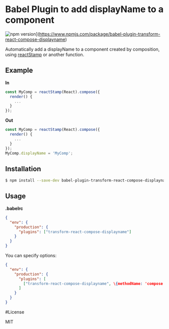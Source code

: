 # Babel Plugin to add displayName to a component

![npm version](https://img.shields.io/npm/v/babel-plugin-transform-react-compose-displayname.svg?style=flat-square)](https://www.npmjs.com/package/babel-plugin-transform-react-compose-displayname)

Automatically add a displayName to a component created by composition, using [reactStamp](https://github.com/stampit-org/react-stamp) or another function.

## Example

**In**
```js
const MyComp = reactStamp(React).compose({
  render() {
    ...
  }
});
```

**Out**
```js
const MyComp = reactStamp(React).compose({
  render() {
    ...
  }
});
MyComp.displayName = 'MyComp';
```

## Installation

```sh
$ npm install --save-dev babel-plugin-transform-react-compose-displayname
```

## Usage

**.babelrc**

```json
{
  "env": {
    "production": {
      "plugins": ["transform-react-compose-displayname"]
    }
  }
}
```

You can specify options:

```json
{
  "env": {
    "production": {
      "plugins": [
        ["transform-react-compose-displayname", \{methodName: 'compose'}]
      ]
    }
  }
}
```

#License

MIT
